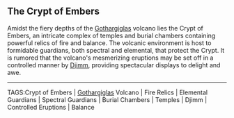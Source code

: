 ## The Crypt of Embers

Amidst the fiery depths of the [Gothargiglas](Gothargiglas.md) volcano lies the Crypt of Embers, an intricate complex of temples and burial chambers containing powerful relics of fire and balance. The volcanic environment is host to formidable guardians, both spectral and elemental, that protect the Crypt. It is rumored that the volcano's mesmerizing eruptions may be set off in a controlled manner by [Djimm](../People/Djimm.md), providing spectacular displays to delight and awe.


---

TAGS:Crypt of Embers | [Gothargiglas](Gothargiglas.md) Volcano | Fire Relics | Elemental Guardians | Spectral Guardians | Burial Chambers | Temples | Djimm | Controlled Eruptions | Balance
